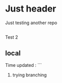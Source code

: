 # Just header

Just testing another repo

##

Test 2

## local

Time updated : ```

1. trying branching
